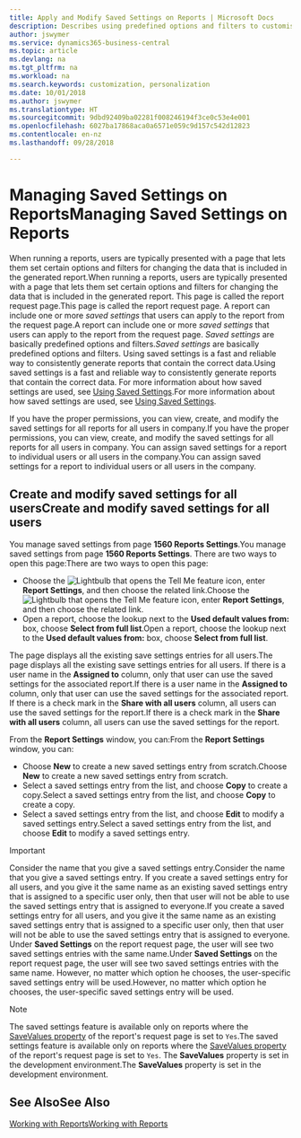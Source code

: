```yaml
---
title: Apply and Modify Saved Settings on Reports | Microsoft Docs
description: Describes using predefined options and filters to customise a report, and to generate the correct data.
author: jswymer
ms.service: dynamics365-business-central
ms.topic: article
ms.devlang: na
ms.tgt_pltfrm: na
ms.workload: na
ms.search.keywords: customization, personalization
ms.date: 10/01/2018
ms.author: jswymer
ms.translationtype: HT
ms.sourcegitcommit: 9dbd92409ba02281f008246194f3ce0c53e4e001
ms.openlocfilehash: 6027ba17868aca0a6571e059c9d157c542d12823
ms.contentlocale: en-nz
ms.lasthandoff: 09/28/2018

---
```

# <a name="managing-saved-settings-on-reports"></a><span data-ttu-id="5d759-103">Managing Saved Settings on Reports</span><span class="sxs-lookup"><span data-stu-id="5d759-103">Managing Saved Settings on Reports</span></span>
<span data-ttu-id="5d759-104">When running a reports, users are typically presented with a page that lets them set certain options and filters for changing the data that is included in the generated report.</span><span class="sxs-lookup"><span data-stu-id="5d759-104">When running a reports, users are typically presented with a page that lets them set certain options and filters for changing the data that is included in the generated report.</span></span> <span data-ttu-id="5d759-105">This page is called the report request page.</span><span class="sxs-lookup"><span data-stu-id="5d759-105">This page is called the report request page.</span></span> <span data-ttu-id="5d759-106">A report can include one or more *saved settings* that users can apply to the report from the request page.</span><span class="sxs-lookup"><span data-stu-id="5d759-106">A report can include one or more *saved settings* that users can apply to the report from the request page.</span></span> <span data-ttu-id="5d759-107">*Saved settings* are basically predefined options and filters.</span><span class="sxs-lookup"><span data-stu-id="5d759-107">*Saved settings* are basically predefined options and filters.</span></span> <span data-ttu-id="5d759-108">Using saved settings is a fast and reliable way to consistently generate reports that contain the correct data.</span><span class="sxs-lookup"><span data-stu-id="5d759-108">Using saved settings is a fast and reliable way to consistently generate reports that contain the correct data.</span></span> <span data-ttu-id="5d759-109">For more information about how saved settings are used, see [Using Saved Settings](ui-work-report.md#SavedSettings).</span><span class="sxs-lookup"><span data-stu-id="5d759-109">For more information about how saved settings are used, see [Using Saved Settings](ui-work-report.md#SavedSettings).</span></span>

<span data-ttu-id="5d759-110">If you have the proper permissions, you can view, create, and modify the saved settings for all reports for all users in company.</span><span class="sxs-lookup"><span data-stu-id="5d759-110">If you have the proper permissions, you can view, create, and modify the saved settings for all reports for all users in company.</span></span> <span data-ttu-id="5d759-111">You can assign saved settings for a report to individual users or all users in the company.</span><span class="sxs-lookup"><span data-stu-id="5d759-111">You can assign saved settings for a report to individual users or all users in the company.</span></span>

<!-- 
## Apply saved settings to a report
1. Open the report.

   The report request page appears.    
2. In the **Saved Settings** section of the page, set the **Name** field  to the saved settings that you want to use.

   The **Saved Settings** section only appears if the report has been run before or if there are existing saved settings entries. The saved settings entry called **Last used options and filters** is always available. These settings are the option and filter values that were used the last time you ran the report.

-->

## <a name="create-and-modify-saved-settings-for-all-users"></a><span data-ttu-id="5d759-112">Create and modify saved settings for all users</span><span class="sxs-lookup"><span data-stu-id="5d759-112">Create and modify saved settings for all users</span></span>
<span data-ttu-id="5d759-113">You manage saved settings from page **1560 Reports Settings**.</span><span class="sxs-lookup"><span data-stu-id="5d759-113">You manage saved settings from page **1560 Reports Settings**.</span></span> <span data-ttu-id="5d759-114">There are two ways to open this page:</span><span class="sxs-lookup"><span data-stu-id="5d759-114">There are two ways to open this page:</span></span>
-   <span data-ttu-id="5d759-115">Choose the ![Lightbulb that opens the Tell Me feature](media/ui-search/search_small.png "Tell me what you want to do") icon, enter **Report Settings**, and then choose the related link.</span><span class="sxs-lookup"><span data-stu-id="5d759-115">Choose the ![Lightbulb that opens the Tell Me feature](media/ui-search/search_small.png "Tell me what you want to do") icon, enter **Report Settings**, and then choose the related link.</span></span>
-   <span data-ttu-id="5d759-116">Open a report, choose the lookup next to the **Used default values from:** box, choose **Select from full list**.</span><span class="sxs-lookup"><span data-stu-id="5d759-116">Open a report, choose the lookup next to the **Used default values from:** box, choose **Select from full list**.</span></span>

<span data-ttu-id="5d759-117">The page displays all the existing save settings entries for all users.</span><span class="sxs-lookup"><span data-stu-id="5d759-117">The page displays all the existing save settings entries for all users.</span></span> <span data-ttu-id="5d759-118">If there is a user name in the **Assigned to** column, only that user can use the saved settings for the associated report.</span><span class="sxs-lookup"><span data-stu-id="5d759-118">If there is a user name in the **Assigned to** column, only that user can use the saved settings for the associated report.</span></span> <span data-ttu-id="5d759-119">If there is a check mark in the **Share with all users** column, all users can use the saved settings for the report.</span><span class="sxs-lookup"><span data-stu-id="5d759-119">If there is a check mark in the **Share with all users** column, all users can use the saved settings for the report.</span></span>

<span data-ttu-id="5d759-120">From the **Report Settings** window, you can:</span><span class="sxs-lookup"><span data-stu-id="5d759-120">From the **Report Settings** window, you can:</span></span>
-   <span data-ttu-id="5d759-121">Choose **New** to create a new saved settings entry from scratch.</span><span class="sxs-lookup"><span data-stu-id="5d759-121">Choose **New** to create a new saved settings entry from scratch.</span></span>
-   <span data-ttu-id="5d759-122">Select a saved settings entry from the list, and choose **Copy** to create a copy.</span><span class="sxs-lookup"><span data-stu-id="5d759-122">Select a saved settings entry from the list, and choose **Copy** to create a copy.</span></span>
-   <span data-ttu-id="5d759-123">Select a saved settings entry from the list, and choose **Edit** to modify a saved settings entry.</span><span class="sxs-lookup"><span data-stu-id="5d759-123">Select a saved settings entry from the list, and choose **Edit** to modify a saved settings entry.</span></span>


> [!Important]
> <span data-ttu-id="5d759-124">Consider the name that you give a saved settings entry.</span><span class="sxs-lookup"><span data-stu-id="5d759-124">Consider the name that you give a saved settings entry.</span></span> <span data-ttu-id="5d759-125">If you create a saved settings entry for all users, and you give it the same name as an existing saved settings entry that is assigned to a specific user only, then that user will not be able to use the saved settings entry that is assigned to everyone.</span><span class="sxs-lookup"><span data-stu-id="5d759-125">If you create a saved settings entry for all users, and you give it the same name as an existing saved settings entry that is assigned to a specific user only, then that user will not be able to use the saved settings entry that is assigned to everyone.</span></span>  <span data-ttu-id="5d759-126">Under **Saved Settings** on the report request page, the user will see two saved settings entries with the same name.</span><span class="sxs-lookup"><span data-stu-id="5d759-126">Under **Saved Settings** on the report request page, the user will see two saved settings entries with the same name.</span></span> <span data-ttu-id="5d759-127">However, no matter which option he chooses, the user-specific saved settings entry will be used.</span><span class="sxs-lookup"><span data-stu-id="5d759-127">However, no matter which option he chooses, the user-specific saved settings entry will be used.</span></span>

> [!NOTE]
> <span data-ttu-id="5d759-128">The saved settings feature is available only on reports where the [SaveValues property](https://docs.microsoft.com/en-us/dynamics-nav/savevalues-property) of the report's request page is set to `Yes`.</span><span class="sxs-lookup"><span data-stu-id="5d759-128">The saved settings feature is available only on reports where the [SaveValues property](https://docs.microsoft.com/en-us/dynamics-nav/savevalues-property) of the report's request page is set to `Yes`.</span></span> <span data-ttu-id="5d759-129">The **SaveValues** property is set in the development environment.</span><span class="sxs-lookup"><span data-stu-id="5d759-129">The **SaveValues** property is set in the development environment.</span></span>  

## <a name="see-also"></a><span data-ttu-id="5d759-130">See Also</span><span class="sxs-lookup"><span data-stu-id="5d759-130">See Also</span></span>
[<span data-ttu-id="5d759-131">Working with Reports</span><span class="sxs-lookup"><span data-stu-id="5d759-131">Working with Reports</span></span>](ui-work-report.md)  


